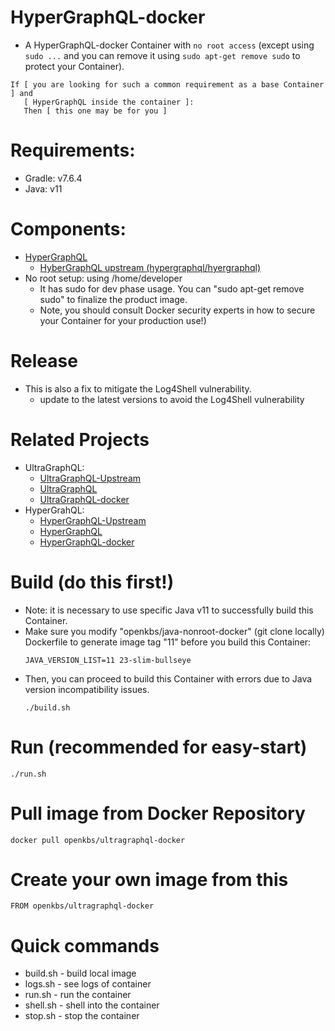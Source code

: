 # HyperGraphQL-docker  
* A HyperGraphQL-docker Container with `no root access` (except using `sudo ...` and you can remove it using `sudo apt-get remove sudo` to protect your Container). 
```
If [ you are looking for such a common requirement as a base Container ] and 
   [ HyperGraphQL inside the container ]:
   Then [ this one may be for you ]
```

# Requirements:
* Gradle: v7.6.4
* Java: v11

# Components:
* [HyperGraphQL](https://github.com/DrSnowbird/HyperGraphQL)
  * [HyberGraphQL upstream (hypergraphql/hyergraphql)](https://github.com/hypergraphql/hypergraphql)
* No root setup: using /home/developer 
  * It has sudo for dev phase usage. You can "sudo apt-get remove sudo" to finalize the product image.
  * Note, you should consult Docker security experts in how to secure your Container for your production use!)

# Release
* This is also a fix to mitigate the Log4Shell vulnerability.
   * update to the latest versions to avoid the Log4Shell vulnerability

# Related Projects
* UltraGraphQL:
   * [UltraGraphQL-Upstream](https://git.rwth-aachen.de/i5/ultragraphql)
   * [UltraGraphQL](https://github.com/DrSnowbird/UltraGraphQL)
   * [UltraGraphQL-docker](https://github.com/DrSnowbird/UltraGraphQL-docker)
* HyperGrahQL:
   * [HyperGraphQL-Upstream](https://github.com/hypergraphql/hypergraphql)
   * [HyperGraphQL](https://github.com/DrSnowbird/HyperGraphQL)
   * [HyperGraphQL-docker](https://github.com/DrSnowbird/HyperGraphQL-docker)

# Build (do this first!)
* Note: it is necessary to use specific Java v11 to successfully build this Container.
* Make sure you modify "openkbs/java-nonroot-docker" (git clone locally) Dockerfile to generate image tag "11" before you build this Container:
    ```
    JAVA_VERSION_LIST=11 23-slim-bullseye
    ```
* Then, you can proceed to build this Container with errors due to Java version incompatibility issues.
    ```
    ./build.sh
    ```

# Run (recommended for easy-start)
```
./run.sh
```


# Pull image from Docker Repository

```
docker pull openkbs/ultragraphql-docker
```

# Create your own image from this

```
FROM openkbs/ultragraphql-docker
```

# Quick commands
* build.sh - build local image
* logs.sh - see logs of container
* run.sh - run the container
* shell.sh - shell into the container
* stop.sh - stop the container

